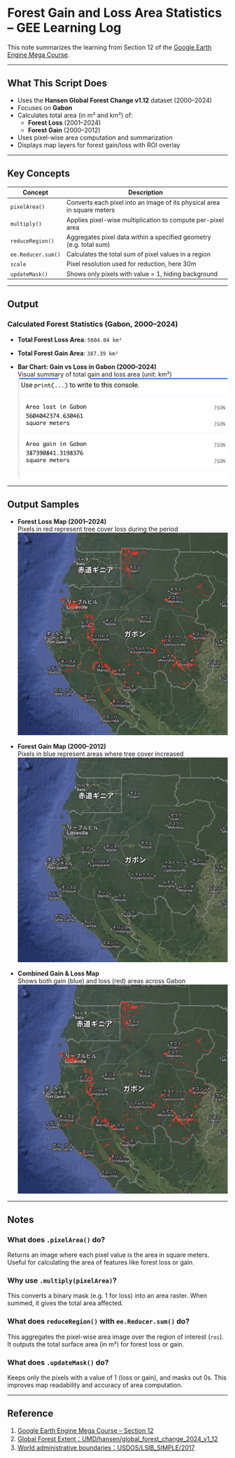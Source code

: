 # Forest Gain and Loss Area Statistics – GEE Learning Log

This note summarizes the learning from Section 12 of the [Google Earth Engine Mega Course](https://www.udemy.com/course/google-earth-engine-gis-remote-sensing/learn/lecture/43096418).

---

## What This Script Does

- Uses the **Hansen Global Forest Change v1.12** dataset (2000–2024)
- Focuses on **Gabon**
- Calculates total area (in m² and km²) of:
  - **Forest Loss** (2001–2024)
  - **Forest Gain** (2000–2012)
- Uses pixel-wise area computation and summarization
- Displays map layers for forest gain/loss with ROI overlay

---

## Key Concepts

| Concept | Description |
|--------|-------------|
| `pixelArea()` | Converts each pixel into an image of its physical area in square meters |
| `multiply()` | Applies pixel-wise multiplication to compute per-pixel area |
| `reduceRegion()` | Aggregates pixel data within a specified geometry (e.g. total sum) |
| `ee.Reducer.sum()` | Calculates the total sum of pixel values in a region |
| `scale` | Pixel resolution used for reduction, here 30m |
| `updateMask()` | Shows only pixels with value = 1, hiding background |

---

## Output

### Calculated Forest Statistics (Gabon, 2000–2024)

- **Total Forest Loss Area**: `5604.04 km²`
- **Total Forest Gain Area**: `387.39 km²`

- **Bar Chart: Gain vs Loss in Gabon (2000–2024)**  
  Visual summary of total gain and loss area (unit: km²)  
  ![](calc_hansen_forestgainloss_2000-2024_gabon.png)

---

## Output Samples

- **Forest Loss Map (2001–2024)**  
  Pixels in red represent tree cover loss during the period  
  ![](map_hansen_forestloss_area_2001-2024_gabon.png)

- **Forest Gain Map (2000–2012)**  
  Pixels in blue represent areas where tree cover increased  
  ![](map_hansen_forestgain_area_2000-2012_gabon.png)

- **Combined Gain & Loss Map**  
  Shows both gain (blue) and loss (red) areas across Gabon  
  ![](map_hansen_forestgainloss_area_2000-2024_gabon.png)

---

## Notes

### What does `.pixelArea()` do?
Returns an image where each pixel value is the area in square meters. Useful for calculating the area of features like forest loss or gain.

### Why use `.multiply(pixelArea)`?
This converts a binary mask (e.g. 1 for loss) into an area raster. When summed, it gives the total area affected.

### What does `reduceRegion()` with `ee.Reducer.sum()` do?
This aggregates the pixel-wise area image over the region of interest (`roi`). It outputs the total surface area (in m²) for forest loss or gain.

### What does `.updateMask()` do?
Keeps only the pixels with a value of 1 (loss or gain), and masks out 0s. This improves map readability and accuracy of area computation.

---

## Reference
1. [Google Earth Engine Mega Course – Section 12](https://www.udemy.com/course/google-earth-engine-gis-remote-sensing/learn/lecture/43096418)
2. [Global Forest Extent：UMD/hansen/global_forest_change_2024_v1_12](https://developers.google.com/earth-engine/datasets/catalog/UMD_hansen_global_forest_change_2024_v1_12)
3. [World administrative boundaries：USDOS/LSIB_SIMPLE/2017](https://developers.google.com/earth-engine/datasets/catalog/USDOS_LSIB_SIMPLE_2017?hl=ja)
